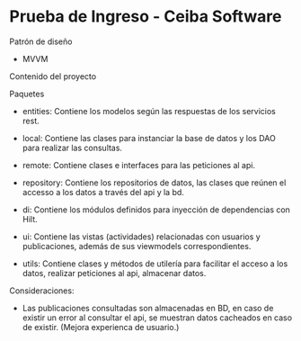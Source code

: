 # Prueba de Ingreso - Ceiba Software


Patrón de diseño
- MVVM


Contenido del proyecto

Paquetes

- entities: Contiene los modelos según las respuestas de los servicios rest.

- local: Contiene las clases para instanciar la base de datos y los DAO para realizar las consultas.

- remote: Contiene clases e interfaces para las peticiones al api.

- repository: Contiene los repositorios de datos, las clases que reúnen el accesso a los datos a través del api y la bd.

- di: Contiene los módulos definidos para inyección de dependencias con Hilt.

- ui: Contiene las vistas (actividades) relacionadas con usuarios y publicaciones, además de sus viewmodels correspondientes.

- utils: Contiene clases y métodos de utilería para facilitar el acceso a los datos, realizar peticiones al api, almacenar datos.



Consideraciones:

- Las publicaciones consultadas son almacenadas en BD, en caso de existir un error al consultar el api, se muestran datos cacheados en caso de existir. (Mejora experienca de usuario.)
